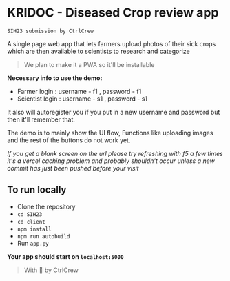 # KRIDOC - Diseased Crop review app
`SIH23 submission by CtrlCrew`

A single page web app that lets farmers upload photos of their sick crops which are then available to scientists to research and categorize 
> We plan to make it a PWA so it'll be installable  
  
**Necessary info to use the demo:**

* Farmer login : username - f1 , password - f1
* Scientist login : username - s1 , password - s1

It also will autoregister you if you put in a new username and password but then it'll remember that.

The demo is to mainly show the UI flow, Functions like uploading images and the rest of the buttons do not work yet.

*If you get a blank screen on the url please try refreshing with f5 a few times it's a vercel caching problem and probably shouldn't occur unless a new commit has just been pushed before your visit*

## To run locally

* Clone the repository
* `cd SIH23`
* `cd client`
* `npm install`
* `npm run autobuild`
* Run `app.py`

**Your app should start on `localhost:5000`**

> With 💖 by CtrlCrew
